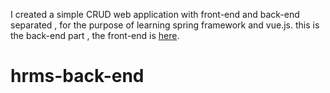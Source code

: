 
I created a simple CRUD web application with front-end and back-end separated , for the purpose of learning spring framework and vue.js. this is the back-end part , the
front-end is [here](https://github.com/songliansheng/hrms-front-end).
# hrms-back-end
 
